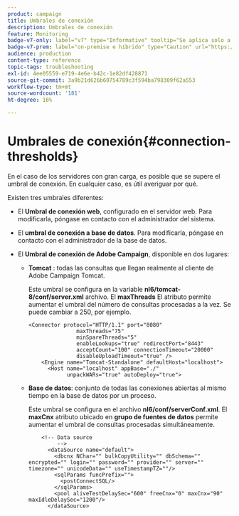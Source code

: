 ```yaml
---
product: campaign
title: Umbrales de conexión
description: Umbrales de conexión
feature: Monitoring
badge-v7-only: label="v7" type="Informative" tooltip="Se aplica solo a Campaign Classic v7"
badge-v7-prem: label="on-premise e híbrido" type="Caution" url="https://experienceleague.adobe.com/docs/campaign-classic/using/installing-campaign-classic/architecture-and-hosting-models/hosting-models-lp/hosting-models.html?lang=es" tooltip="Se aplica solo a implementaciones On-premise e híbridas"
audience: production
content-type: reference
topic-tags: troubleshooting
exl-id: 4ee05559-e719-4e6e-b42c-1e82df428871
source-git-commit: 3a9b21d626b60754789c3f594ba798309f62a553
workflow-type: tm+mt
source-wordcount: '181'
ht-degree: 16%

---
```


# Umbrales de conexión{#connection-thresholds}



En el caso de los servidores con gran carga, es posible que se supere el umbral de conexión. En cualquier caso, es útil averiguar por qué.

Existen tres umbrales diferentes:

* El **Umbral de conexión web**, configurado en el servidor web. Para modificarla, póngase en contacto con el administrador del sistema.

* El **umbral de conexión a base de datos**. Para modificarla, póngase en contacto con el administrador de la base de datos.

* El **Umbral de conexión de Adobe Campaign**, disponible en dos lugares:

   * **Tomcat** : todas las consultas que llegan realmente al cliente de Adobe Campaign Tomcat.

     Este umbral se configura en la variable **nl6/tomcat-8/conf/server.xml** archivo. El **maxThreads** El atributo permite aumentar el umbral del número de consultas procesadas a la vez. Se puede cambiar a 250, por ejemplo.

     ```
     <Connector protocol="HTTP/1.1" port="8080"
                    maxThreads="75"
                    minSpareThreads="5"
                    enableLookups="true" redirectPort="8443"
                    acceptCount="100" connectionTimeout="20000"
                    disableUploadTimeout="true" />
         <Engine name="Tomcat-Standalone" defaultHost="localhost">
           <Host name="localhost" appBase="./"
                 unpackWARs="true" autoDeploy="true">
     ```

   * **Base de datos**: conjunto de todas las conexiones abiertas al mismo tiempo en la base de datos por un proceso.

     Este umbral se configura en el archivo **nl6/conf/serverConf.xml**. El **maxCnx** atributo ubicado en **grupo de fuentes de datos** permite aumentar el umbral de consultas procesadas simultáneamente.

     ```
         <!-- Data source
              -->
           <dataSource name="default">
             <dbcnx NChar="" bulkCopyUtility="" dbSchema="" encrypted="" login="" password="" provider="" server="" timezone="" unicodeData="" useTimestampTZ=""/>
             <sqlParams funcPrefix="">
               <postConnectSQL/>
             </sqlParams>
             <pool aliveTestDelaySec="600" freeCnx="0" maxCnx="90" maxIdleDelaySec="1200"/>
           </dataSource>
     ```
